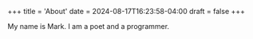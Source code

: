 +++
title = 'About'
date = 2024-08-17T16:23:58-04:00
draft = false
+++

My name is Mark. I am a poet and a programmer.
